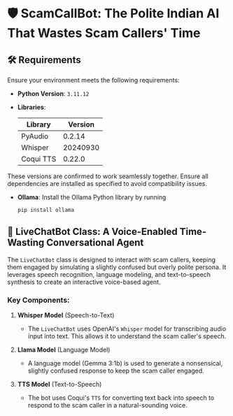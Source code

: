 # 🛡️ ScamCallBot: The Polite Indian AI That Wastes Scam Callers' Time


## 🛠️ Requirements

Ensure your environment meets the following requirements:

- **Python Version**: `3.11.12`

- **Libraries**:

  | Library   | Version  |
  |-----------|----------|
  | PyAudio   | 0.2.14   |
  | Whisper   | 20240930 |
  | Coqui TTS | 0.22.0   |

These versions are confirmed to work seamlessly together. Ensure all dependencies are installed as specified to avoid compatibility issues.

- **Ollama**: Install the Ollama Python library by running

  ```bash
  pip install ollama

## 🤖 LiveChatBot Class: A Voice-Enabled Time-Wasting Conversational Agent

The `LiveChatBot` class is designed to interact with scam callers, keeping them engaged by simulating a slightly confused but overly polite persona. It leverages speech recognition, language modeling, and text-to-speech synthesis to create an interactive voice-based agent.

### Key Components:
1. **Whisper Model** (Speech-to-Text)
   - The `LiveChatBot` uses OpenAI's `Whisper` model for transcribing audio input into text. This allows it to understand the scam caller's speech.

2. **Llama Model** (Language Model)
   - A language model (Gemma 3:1b) is used to generate a nonsensical, slightly confused response to keep the scam caller engaged.

3. **TTS Model** (Text-to-Speech)
   - The bot uses Coqui's `TTS` for converting text back into speech to respond to the scam caller in a natural-sounding voice.





